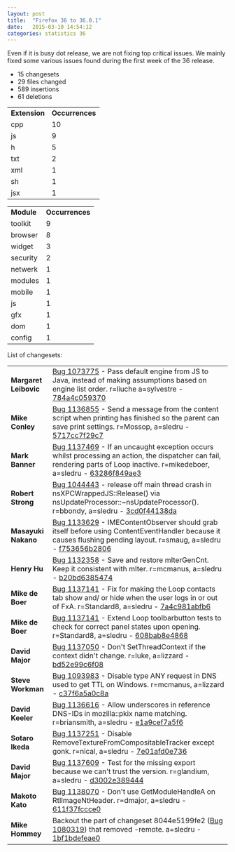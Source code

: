 ```yaml
---
layout: post
title:  "Firefox 36 to 36.0.1"
date:   2015-03-10 14:54:12
categories: statistics 36
---
```


Even if it is busy dot release, we are not fixing top critical issues. 
We mainly fixed some various issues found during the first week of the 36 release.

<p>
<ul>
<li>15 changesets</li>
<li>29 files changed</li>
<li>589 insertions</li>
<li>61 deletions</li>
</ul>
</p>
<p>
<table><tr><td><strong>Extension</strong></td><td><strong>Occurrences</strong></td></tr>
<tr><td>cpp</td><td>10</td></tr>
<tr><td>js</td><td>9</td></tr>
<tr><td>h</td><td>5</td></tr>
<tr><td>txt</td><td>2</td></tr>
<tr><td>xml</td><td>1</td></tr>
<tr><td>sh</td><td>1</td></tr>
<tr><td>jsx</td><td>1</td></tr>
</table>
</p>
<p>
<table><tr><td><strong>Module</strong></td><td><strong>Occurrences</strong></td></tr>
<tr><td>toolkit</td><td>9</td></tr>
<tr><td>browser</td><td>8</td></tr>
<tr><td>widget</td><td>3</td></tr>
<tr><td>security</td><td>2</td></tr>
<tr><td>netwerk</td><td>1</td></tr>
<tr><td>modules</td><td>1</td></tr>
<tr><td>mobile</td><td>1</td></tr>
<tr><td>js</td><td>1</td></tr>
<tr><td>gfx</td><td>1</td></tr>
<tr><td>dom</td><td>1</td></tr>
<tr><td>config</td><td>1</td></tr>
</table>
</p>
<p>List of changesets:
<table>
<tr><td><strong>Margaret Leibovic</strong></td><td><a href="https://bugzilla.mozilla.org/1073775">Bug 1073775</a> - Pass default engine from JS to Java, instead of making assumptions based on engine list order. r=liuche a=sylvestre - <a href="https://hg.mozilla.org/releases/mozilla-release/rev/784a4c059370">784a4c059370</a></td></tr>
<tr><td><strong>Mike Conley</strong></td><td><a href="https://bugzilla.mozilla.org/1136855">Bug 1136855</a> - Send a message from the content script when printing has finished so the parent can save print settings. r=Mossop, a=sledru - <a href="https://hg.mozilla.org/releases/mozilla-release/rev/5717cc7f29c7">5717cc7f29c7</a></td></tr>
<tr><td><strong>Mark Banner</strong></td><td><a href="https://bugzilla.mozilla.org/1137469">Bug 1137469</a> - If an uncaught exception occurs whilst processing an action, the dispatcher can fail, rendering parts of Loop inactive. r=mikedeboer, a=sledru - <a href="https://hg.mozilla.org/releases/mozilla-release/rev/63286f849ae3">63286f849ae3</a></td></tr>
<tr><td><strong>Robert Strong</strong></td><td><a href="https://bugzilla.mozilla.org/1044443">Bug 1044443</a> - release off main thread crash in nsXPCWrappedJS::Release() via nsUpdateProcessor::~nsUpdateProcessor(). r=bbondy, a=sledru - <a href="https://hg.mozilla.org/releases/mozilla-release/rev/3cd0f44138da">3cd0f44138da</a></td></tr>
<tr><td><strong>Masayuki Nakano</strong></td><td><a href="https://bugzilla.mozilla.org/1133629">Bug 1133629</a> - IMEContentObserver should grab itself before using ContentEventHandler because it causes flushing pending layout. r=smaug, a=sledru - <a href="https://hg.mozilla.org/releases/mozilla-release/rev/f753656b2806">f753656b2806</a></td></tr>
<tr><td><strong>Henry Hu</strong></td><td><a href="https://bugzilla.mozilla.org/1132358">Bug 1132358</a> - Save and restore mIterGenCnt. Keep it consistent with mIter. r=mcmanus, a=sledru - <a href="https://hg.mozilla.org/releases/mozilla-release/rev/b20bd6385474">b20bd6385474</a></td></tr>
<tr><td><strong>Mike de Boer</strong></td><td><a href="https://bugzilla.mozilla.org/1137141">Bug 1137141</a> - Fix for making the Loop contacts tab show and/ or hide when the user logs in or out of FxA. r=Standard8, a=sledru - <a href="https://hg.mozilla.org/releases/mozilla-release/rev/7a4c981abfb6">7a4c981abfb6</a></td></tr>
<tr><td><strong>Mike de Boer</strong></td><td><a href="https://bugzilla.mozilla.org/1137141">Bug 1137141</a> - Extend Loop toolbarbutton tests to check for correct panel states upon opening. r=Standard8, a=sledru - <a href="https://hg.mozilla.org/releases/mozilla-release/rev/608bab8e4868">608bab8e4868</a></td></tr>
<tr><td><strong>David Major</strong></td><td><a href="https://bugzilla.mozilla.org/1137050">Bug 1137050</a> - Don't SetThreadContext if the context didn't change. r=luke, a=lizzard - <a href="https://hg.mozilla.org/releases/mozilla-release/rev/bd52e99c6f08">bd52e99c6f08</a></td></tr>
<tr><td><strong>Steve Workman</strong></td><td><a href="https://bugzilla.mozilla.org/1093983">Bug 1093983</a> - Disable type ANY request in DNS used to get TTL on Windows. r=mcmanus, a=lizzard - <a href="https://hg.mozilla.org/releases/mozilla-release/rev/c37f6a5a0c8a">c37f6a5a0c8a</a></td></tr>
<tr><td><strong>David Keeler</strong></td><td><a href="https://bugzilla.mozilla.org/1136616">Bug 1136616</a> - Allow underscores in reference DNS-IDs in mozilla::pkix name matching. r=briansmith, a=sledru - <a href="https://hg.mozilla.org/releases/mozilla-release/rev/e1a9cef7a5f6">e1a9cef7a5f6</a></td></tr>
<tr><td><strong>Sotaro Ikeda</strong></td><td><a href="https://bugzilla.mozilla.org/1137251">Bug 1137251</a> - Disable RemoveTextureFromCompositableTracker except gonk. r=nical, a=sledru - <a href="https://hg.mozilla.org/releases/mozilla-release/rev/7e01afd0e736">7e01afd0e736</a></td></tr>
<tr><td><strong>David Major</strong></td><td><a href="https://bugzilla.mozilla.org/1137609">Bug 1137609</a> - Test for the missing export because we can't trust the version. r=glandium, a=sledru - <a href="https://hg.mozilla.org/releases/mozilla-release/rev/d3002e389444">d3002e389444</a></td></tr>
<tr><td><strong>Makoto Kato</strong></td><td><a href="https://bugzilla.mozilla.org/1138070">Bug 1138070</a> - Don't use GetModuleHandleA on RtlImageNtHeader. r=dmajor, a=sledru - <a href="https://hg.mozilla.org/releases/mozilla-release/rev/611f37fccce0">611f37fccce0</a></td></tr>
<tr><td><strong>Mike Hommey</strong></td><td>Backout the part of changeset 8044e5199fe2 (<a href="https://bugzilla.mozilla.org/1080319">Bug 1080319</a>) that removed -remote. a=sledru - <a href="https://hg.mozilla.org/releases/mozilla-release/rev/1bf1bdefeae0">1bf1bdefeae0</a></td></tr>
</table>
</p>

